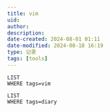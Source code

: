 ```yaml
---
title: vim
uid: 
author: 
description: 
date-created: 2024-08-01 01:11
date-modified: 2024-08-18 16:19
type: 记录 
tags: [tools]
---
```


```dataview
LIST
WHERE tags=vim

```

```dataview
LIST
WHERE tags=diary

```
